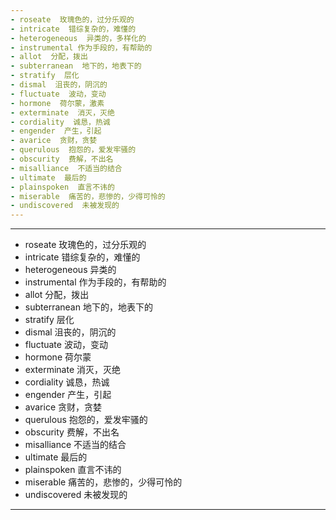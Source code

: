 ```yaml
---
- roseate  玫瑰色的，过分乐观的
- intricate  错综复杂的，难懂的 
- heterogeneous  异类的，多样化的
- instrumental 作为手段的，有帮助的
- allot  分配，拨出
- subterranean  地下的，地表下的
- stratify  层化
- dismal  沮丧的，阴沉的
- fluctuate  波动，变动
- hormone  荷尔蒙，激素
- exterminate  消灭，灭绝
- cordiality  诚恳，热诚
- engender  产生，引起
- avarice  贪财，贪婪
- querulous  抱怨的，爱发牢骚的
- obscurity  费解，不出名
- misalliance  不适当的结合
- ultimate  最后的
- plainspoken  直言不讳的
- miserable  痛苦的，悲惨的，少得可怜的
- undiscovered  未被发现的
---
```


---
- roseate  玫瑰色的，过分乐观的
- intricate  错综复杂的，难懂的
- heterogeneous  异类的
- instrumental  作为手段的，有帮助的
- allot   分配，拨出
- subterranean  地下的，地表下的
- stratify  层化
- dismal  沮丧的，阴沉的
- fluctuate   波动，变动
- hormone  荷尔蒙 
- exterminate  消灭，灭绝
- cordiality  诚恳，热诚
- engender  产生，引起
- avarice  贪财，贪婪
- querulous  抱怨的，爱发牢骚的
- obscurity  费解，不出名
- misalliance  不适当的结合
- ultimate  最后的
- plainspoken  直言不讳的
- miserable  痛苦的，悲惨的，少得可怜的
- undiscovered  未被发现的
---